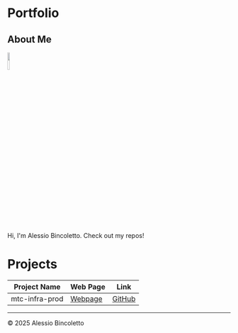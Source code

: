 # Portfolio

## About Me

<img src="https://avatars.githubusercontent.com/u/62422642?v=4" style="width: 10%; height: auto;">

Hi, I'm Alessio Bincoletto. Check out my repos!

# Projects

| Project Name     | Web Page                                             | Link                                                  |
| ---------------- | ---------------------------------------------------- | ----------------------------------------------------- |
| mtc-infra-prod      | [Webpage](https://binco97.github.io/mtc-infra-prod/) | [GitHub](https://github.com/Binco97/mtc-infra-prod.git)                                     |

---

© 2025 Alessio Bincoletto